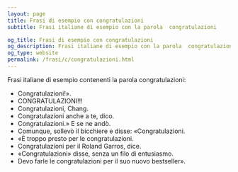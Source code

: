 ```yaml
---
layout: page
title: Frasi di esempio con congratulazioni 
subtitle: Frasi italiane di esempio con la parola  congratulazioni

og_title: Frasi di esempio con congratulazioni 
og_description: Frasi italiane di esempio con la parola  congratulazioni
og_type: website
permalink: /frasi/c/congratulazioni.html
---
```


Frasi italiane di esempio contenenti la parola congratulazioni:


- Congratulazioni!».
- CONGRATULAZIONI!!!
- Congratulazioni, Chang.
- Congratulazioni anche a te, dico.
- Congratulazioni.» E se ne andò.
- Comunque, sollevò il bicchiere e disse: «Congratulazioni.
- «È troppo presto per le congratulazioni.
- Congratulazioni per il Roland Garros, dice.
- «Congratulazioni» disse, senza un filo di entusiasmo.
- Devo farle le congratulazioni per il suo nuovo bestseller».
